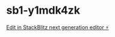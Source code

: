 # sb1-y1mdk4zk

[Edit in StackBlitz next generation editor ⚡️](https://stackblitz.com/~/github.com/Michielheer/sb1-y1mdk4zk)